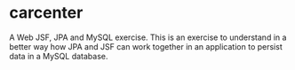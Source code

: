 # carcenter
A Web JSF, JPA and MySQL exercise.
This is an exercise to understand in a better way how JPA and JSF can work together in an application to persist data in a MySQL database.
